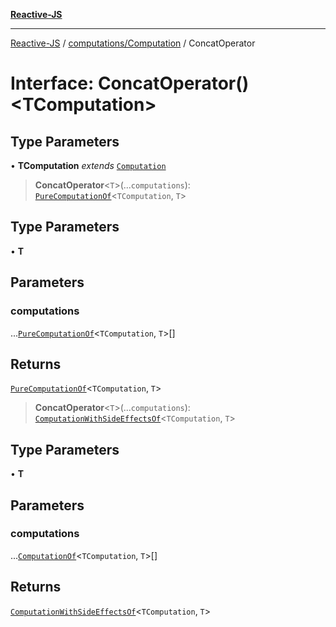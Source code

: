 [**Reactive-JS**](../../../README.md)

***

[Reactive-JS](../../../README.md) / [computations/Computation](../README.md) / ConcatOperator

# Interface: ConcatOperator()\<TComputation\>

## Type Parameters

• **TComputation** *extends* [`Computation`](../../type-aliases/Computation.md)

> **ConcatOperator**\<`T`\>(...`computations`): [`PureComputationOf`](../../type-aliases/PureComputationOf.md)\<`TComputation`, `T`\>

## Type Parameters

• **T**

## Parameters

### computations

...[`PureComputationOf`](../../type-aliases/PureComputationOf.md)\<`TComputation`, `T`\>[]

## Returns

[`PureComputationOf`](../../type-aliases/PureComputationOf.md)\<`TComputation`, `T`\>

> **ConcatOperator**\<`T`\>(...`computations`): [`ComputationWithSideEffectsOf`](../../type-aliases/ComputationWithSideEffectsOf.md)\<`TComputation`, `T`\>

## Type Parameters

• **T**

## Parameters

### computations

...[`ComputationOf`](../../type-aliases/ComputationOf.md)\<`TComputation`, `T`\>[]

## Returns

[`ComputationWithSideEffectsOf`](../../type-aliases/ComputationWithSideEffectsOf.md)\<`TComputation`, `T`\>
